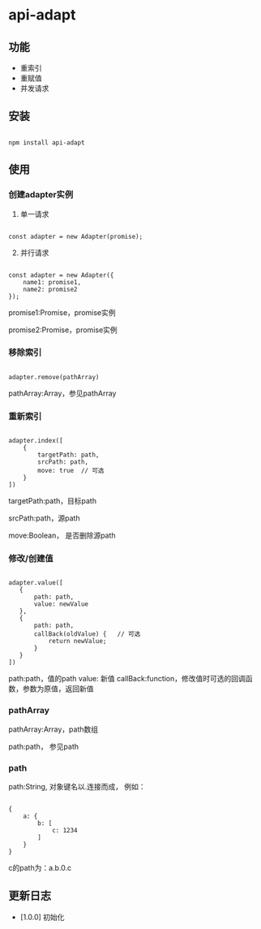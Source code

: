 # api-adapt

## 功能
* 重索引
* 重赋值
* 并发请求

## 安装
<pre><code>
npm install api-adapt
</code></pre>


## 使用
### 创建adapter实例

1. 单一请求

<pre><code>
const adapter = new Adapter(promise);
</code></pre>
2. 并行请求

<pre><code>
const adapter = new Adapter({
    name1: promise1,
    name2: promise2
});
</code></pre>

promise1:Promise，promise实例

promise2:Promise，promise实例

### 移除索引
<pre><code>
adapter.remove(pathArray)
</code></pre>
pathArray:Array，参见pathArray

### 重新索引
<pre><code>
adapter.index([
    {
        targetPath: path,
        srcPath: path,
        move: true  // 可选
    }
])
</code></pre>

targetPath:path，目标path

srcPath:path，源path

move:Boolean， 是否删除源path

### 修改/创建值
<pre><code>
adapter.value([
   {
       path: path,
       value: newValue
   },
   {
       path: path,
       callBack(oldValue) {   // 可选
           return newValue;
       }
   }
])
</code></pre>

path:path，值的path
value: 新值
callBack:function，修改值时可选的回调函数，参数为原值，返回新值

### pathArray
pathArray:Array，path数组

path:path， 参见path

### path
path:String, 对象键名以.连接而成， 例如：
<pre><code>
{
    a: {
        b: [
            c: 1234
        ]
    }
}
</code></pre>
c的path为：a.b.0.c

## 更新日志
* [1.0.0] 初始化
